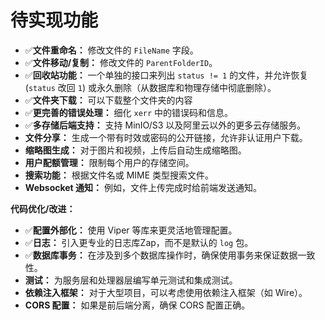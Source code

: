 # 待实现功能

* ✅**文件重命名：** 修改文件的 `FileName` 字段。
* ✅**文件移动/复制：** 修改文件的 `ParentFolderID`。
* ✅**回收站功能：** 一个单独的接口来列出 `status != 1` 的文件，并允许恢复 (`status` 改回 `1`) 或永久删除（从数据库和物理存储中彻底删除）。
* ✅**文件夹下载：** 可以下载整个文件夹的内容
* ✅**更完善的错误处理：** 细化 `xerr` 中的错误码和信息。
* ✅**多存储后端支持：** 支持 MinIO/S3 以及阿里云以外的更多云存储服务。
* **文件分享：** 生成一个带有时效或密码的公开链接，允许非认证用户下载。
* **缩略图生成：** 对于图片和视频，上传后自动生成缩略图。
* **用户配额管理：** 限制每个用户的存储空间。
* **搜索功能：** 根据文件名或 MIME 类型搜索文件。
* **Websocket 通知：** 例如，文件上传完成时给前端发送通知。

**代码优化/改进：**

* ✅**配置外部化：** 使用 Viper 等库来更灵活地管理配置。
* ✅**日志：** 引入更专业的日志库Zap，而不是默认的 `log` 包。
* ✅**数据库事务：** 在涉及到多个数据库操作时，确保使用事务来保证数据一致性。
* **测试：** 为服务层和处理器层编写单元测试和集成测试。
* **依赖注入框架：** 对于大型项目，可以考虑使用依赖注入框架（如 Wire）。
* **CORS 配置：** 如果是前后端分离，确保 CORS 配置正确。
